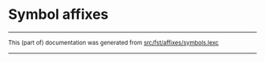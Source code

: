 
# Symbol affixes

* * *

<small>This (part of) documentation was generated from [src/fst/affixes/symbols.lexc](https://github.com/giellalt/lang-ara/blob/main/src/fst/affixes/symbols.lexc)</small>

---

